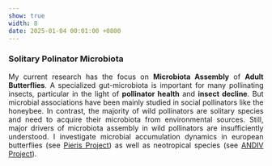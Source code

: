 ```yaml
---
show: true
width: 8
date: 2025-01-04 00:01:00 +0800
---
```


<div class="p-4">
    <h3>Solitary Polinator Microbiota</h3>
     <div style="text-align: justify;">
           <p>
       My current research has the focus on <strong>Microbiota Assembly</strong> of <strong>Adult Butterflies</strong>. A specialized gut-microbiota is important for many pollinating insects, particular in the light of <strong>pollinator health</strong> and <strong>insect decline</strong>. But microbial associations have been mainly studied in social pollinators like the honeybee. In contrast, the majority of wild pollinators are solitary species and need to acquire their microbiota from environmental sources. Still, major drivers of microbiota assembly in wild pollinators are insufficiently understood. I investigate microbial accumulation dynamics in european butterflies (see <a href="#Pieris">Pieris Project</a>) as well as neotropical species (see <a href="#ANDIV">ANDIV Project</a>).
        </p>
    </div>
    </div>
